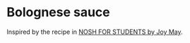 # Bolognese sauce

Inspired by the recipe in [NOSH FOR STUDENTS by Joy May](https://noshbooks.com/nosh-for-student-6th-edition/).

